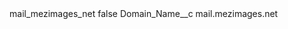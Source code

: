 <?xml version="1.0" encoding="UTF-8"?>
<CustomMetadata xmlns="http://soap.sforce.com/2006/04/metadata" xmlns:xsi="http://www.w3.org/2001/XMLSchema-instance" xmlns:xsd="http://www.w3.org/2001/XMLSchema">
    <label>mail_mezimages_net</label>
    <protected>false</protected>
    <values>
        <field>Domain_Name__c</field>
        <value xsi:type="xsd:string">mail.mezimages.net</value>
    </values>
</CustomMetadata>
